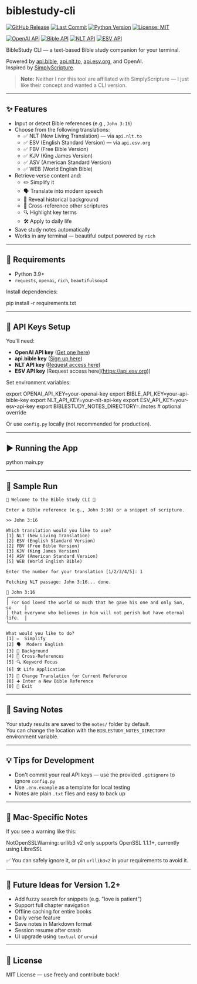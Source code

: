 # biblestudy-cli

[![GitHub Release](https://img.shields.io/github/v/release/labrack/biblestudy-cli)](https://github.com/labrack/biblestudy-cli/releases)
[![Last Commit](https://img.shields.io/github/last-commit/labrack/biblestudy-cli)](https://github.com/labrack/biblestudy-cli/commits/main)
[![Python Version](https://img.shields.io/badge/python-3.9%2B-blue)](https://www.python.org/)
[![License: MIT](https://img.shields.io/github/license/labrack/biblestudy-cli)](https://github.com/labrack/biblestudy-cli/blob/main/LICENSE)

[![OpenAI API](https://img.shields.io/badge/API-OpenAI-lightblue.svg)](https://openai.com/)
[![Bible API](https://img.shields.io/badge/API-api.bible-lightblue.svg)](https://docs.api.bible/)
[![NLT API](https://img.shields.io/badge/API-api.nlt.to-lightblue.svg)](https://api.nlt.to/)
[![ESV API](https://img.shields.io/badge/API-api.esv.org-lightblue.svg)](https://api.esv.org/)

BibleStudy CLI — a text-based Bible study companion for your terminal.

Powered by [api.bible](https://docs.api.bible/), [api.nlt.to](https://api.nlt.to), [api.esv.org](https://api.esv.org), and OpenAI.  
Inspired by [SimplyScripture](https://mysimplyscripture.com/).

> **Note:** Neither I nor this tool are affiliated with SimplyScripture — I just like their concept and wanted a CLI version.

---

## ✨ Features

- Input or detect Bible references (e.g., `John 3:16`)
- Choose from the following translations:
  - ✅ NLT (New Living Translation) — via `api.nlt.to`
  - ✅ ESV (English Standard Version) — via `api.esv.org`
  - ✅ FBV (Free Bible Version)
  - ✅ KJV (King James Version)
  - ✅ ASV (American Standard Version)
  - ✅ WEB (World English Bible)
- Retrieve verse content and:
  - ✏️ Simplify it
  - 🗣️ Translate into modern speech
  - 🏺 Reveal historical background
  - 🔗 Cross-reference other scriptures
  - 🔍 Highlight key terms
  - 🛠️ Apply to daily life
- Save study notes automatically
- Works in any terminal — beautiful output powered by `rich`

---

## 🚀 Requirements

- Python 3.9+
- `requests`, `openai`, `rich`, `beautifulsoup4`

Install dependencies:

pip install -r requirements.txt

---

## 🔐 API Keys Setup

You'll need:

- **OpenAI API key** ([Get one here](https://platform.openai.com/account/api-keys))
- **api.bible key** ([Sign up here](https://docs.api.bible/))
- **NLT API key** ([Request access here](https://api.nlt.to/))
- **ESV API key** (Request access here](https://api.esv.org))

Set environment variables:

export OPENAI_API_KEY=your-openai-key
export BIBLE_API_KEY=your-api-bible-key
export NLT_API_KEY=your-nlt-api-key
export ESV_API_KEY=your-esv-api-key
export BIBLESTUDY_NOTES_DIRECTORY=./notes  # optional override

Or use `config.py` locally (not recommended for production).

---

## ▶️ Running the App

python main.py

---

## 💬 Sample Run
```
📖 Welcome to the Bible Study CLI 📖

Enter a Bible reference (e.g., John 3:16) or a snippet of scripture.

>> John 3:16

Which translation would you like to use?
[1] NLT (New Living Translation)
[2] ESV (English Standard Version)
[2] FBV (Free Bible Version)
[3] KJV (King James Version)
[4] ASV (American Standard Version)
[5] WEB (World English Bible)

Enter the number for your translation [1/2/3/4/5]: 1

Fetching NLT passage: John 3:16... done.

📜 John 3:16
╭────────────────────────────────────────────────────────────────────────────╮
│ For God loved the world so much that he gave his one and only Son, so     │
│ that everyone who believes in him will not perish but have eternal life.  │
╰────────────────────────────────────────────────────────────────────────────╯

What would you like to do?
[1] ✏️  Simplify
[2] 🗣️  Modern English
[3] 🏺 Background
[4] 🔗 Cross-References
[5] 🔍 Keyword Focus
[6] 🛠️ Life Application
[7] 🔄 Change Translation for Current Reference
[8] ➕ Enter a New Bible Reference
[0] 🚪 Exit
```
---

## 💾 Saving Notes

Your study results are saved to the `notes/` folder by default.  
You can change the location with the `BIBLESTUDY_NOTES_DIRECTORY` environment variable.

---

## 💡 Tips for Development

- Don't commit your real API keys — use the provided `.gitignore` to ignore `config.py`
- Use `.env.example` as a template for local testing
- Notes are plain `.txt` files and easy to back up

---

## 🍎 Mac-Specific Notes

If you see a warning like this:

NotOpenSSLWarning: urllib3 v2 only supports OpenSSL 1.1.1+, currently using LibreSSL

✅ You can safely ignore it, or pin `urllib3<2` in your requirements to avoid it.

---

## 🔮 Future Ideas for Version 1.2+

- Add fuzzy search for snippets (e.g. "love is patient")
- Support full chapter navigation
- Offline caching for entire books
- Daily verse feature
- Save notes in Markdown format
- Session resume after crash
- UI upgrade using `textual` or `urwid`

---

## 📜 License

MIT License — use freely and contribute back!
